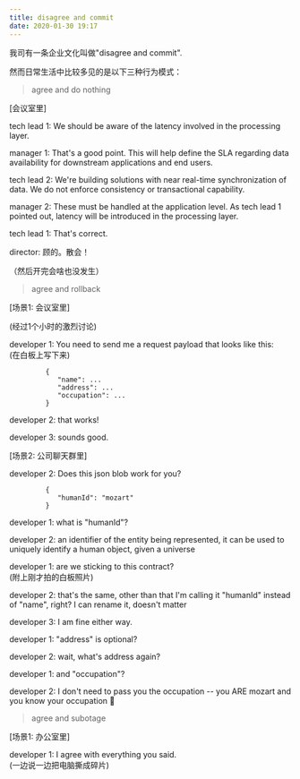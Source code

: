 ```yaml
---
title: disagree and commit
date: 2020-01-30 19:17
---
```


我司有一条企业文化叫做"disagree and commit". 

然而日常生活中比较多见的是以下三种行为模式：

> agree and do nothing

[会议室里]

tech lead 1: We should be aware of the latency involved in the processing layer.

manager 1: That's a good point. This will help define the SLA regarding data availability for downstream applications and end users.

tech lead 2: We're building solutions with near real-time synchronization of data. We do not enforce consistency or transactional capability.

manager 2: These must be handled at the application level. As tech lead 1 pointed out, latency will be introduced in the processing layer.

tech lead 1: That's correct.

director: 顾的。散会！

（然后开完会啥也没发生）


> agree and rollback

[场景1: 会议室里]

(经过1个小时的激烈讨论)

developer 1: You need to send me a request payload that looks like this:<br>
             (在白板上写下来)

             {
             	"name": ...
             	"address": ...
             	"occupation": ...
             }


developer 2: that works!

developer 3: sounds good.

[场景2: 公司聊天群里]

developer 2: Does this json blob work for you?<br>
             
             {
             	"humanId": "mozart"
             }


developer 1: what is "humanId"?

developer 2: an identifier of the entity being represented, it can be used to uniquely identify a human object, given a universe

developer 1: are we sticking to this contract?<br>
             (附上刚才拍的白板照片)

developer 2: that's the same, other than that I'm calling it "humanId" instead of "name", right? I can rename it, doesn't matter

developer 3: I am fine either way.

developer 1: "address" is optional?

developer 2: wait, what's address again?

developer 1: and "occupation"?

developer 2: I don't need to pass you the occupation -- you ARE mozart and you know your occupation 🙂


> agree and subotage

[场景1: 办公室里]

developer 1: I agree with everything you said.<br>
        (一边说一边把电脑撕成碎片)



